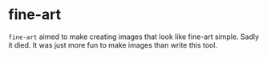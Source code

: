 # fine-art

`fine-art` aimed to make creating images that look like fine-art simple. Sadly it died. It was just more fun to make images than write this tool.
